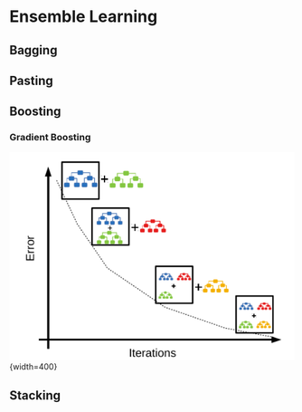 # Ensemble Learning

## Bagging

## Pasting

## Boosting

### Gradient Boosting

![gradient-boosting](../imgs/gradient-boosting.png){width=400}

Stacking
---